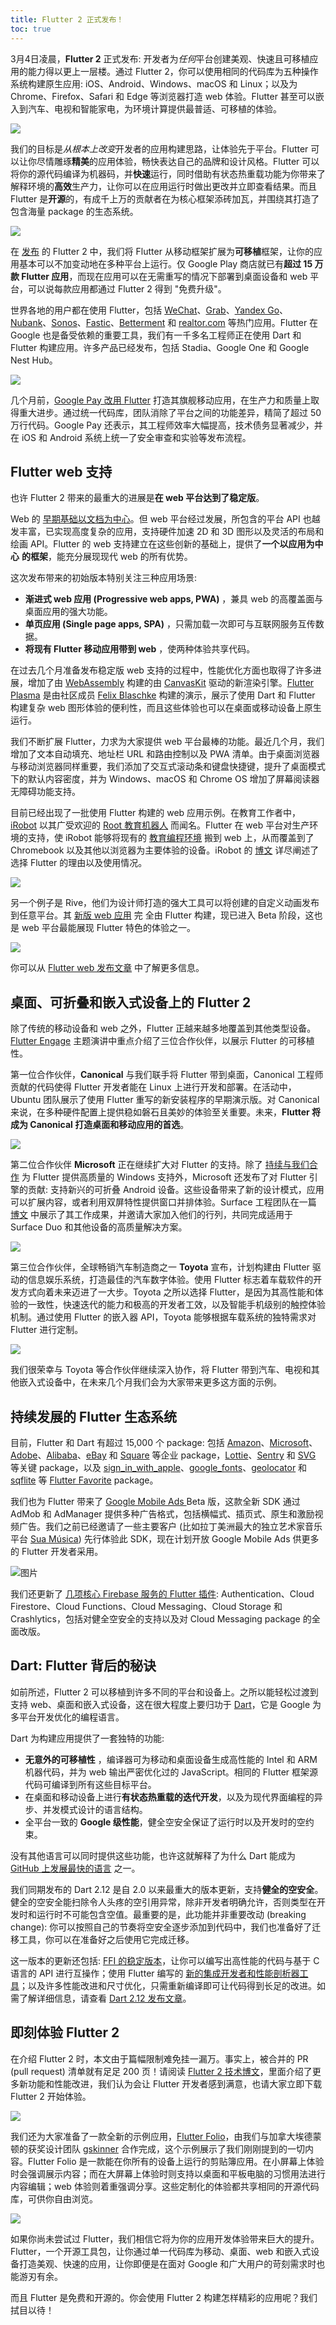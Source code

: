 ```yaml
---
title: Flutter 2 正式发布！
toc: true
---
```


3月4日凌晨，**Flutter 2** 正式发布: 开发者为*任何*平台创建美观、快速且可移植应用的能力得以更上一层楼。通过 Flutter 2，你可以使用相同的代码库为五种操作系统构建原生应用: iOS、Android、Windows、macOS 和 Linux；以及为 Chrome、Firefox、Safari 和 Edge 等浏览器打造 web 体验。Flutter 甚至可以嵌入到汽车、电视和智能家电，为环境计算提供最普适、可移植的体验。

![](https://files.flutter-io.cn/posts/images/2021/03/0939e5e734a5c.png)

我们的目标是*从根本上改变*开发者的应用构建思路，让体验先于平台。Flutter 可以让你尽情雕琢**精美**的应用体验，畅快表达自己的品牌和设计风格。Flutter 可以将你的源代码编译为机器码，并**快速**运行，同时借助有状态热重载功能为你带来了解释环境的**高效**生产力，让你可以在应用运行时做出更改并立即查看结果。而且 Flutter 是**开源**的，有成千上万的贡献者在为核心框架添砖加瓦，并围绕其打造了包含海量 package 的生态系统。

![](https://files.flutter-io.cn/posts/images/2021/03/f090329f06af7.png)

在 [发布](https://flutter.dev/) 的 Flutter 2 中，我们将 Flutter 从移动框架扩展为**可移植**框架，让你的应用基本可以不加变动地在多种平台上运行。仅 Google Play 商店就已有**超过 15 万款 Flutter 应用**，而现在应用可以在无需重写的情况下部署到桌面设备和 web 平台，可以说每款应用都通过 Flutter 2 得到 "免费升级"。

世界各地的用户都在使用 Flutter，包括 [WeChat](https://apps.apple.com/us/app/wechat/id414478124)、[Grab](https://play.google.com/store/apps/details?id=com.grabtaxi.passenger)、[Yandex Go](https://play.google.com/store/apps/details?id=ru.yandex.taxi)、[Nubank](https://play.google.com/store/apps/details?id=com.nu.production)、[Sonos](https://apps.apple.com/us/app/sonos/id1488977981)、[Fastic](https://apps.apple.com/us/app/fastic-fasting-app/id1459260306)、[Betterment](https://play.google.com/store/apps/details?id=com.betterment) 和 [realtor.com](https://apps.apple.com/US/app/id336698281?mt=8) 等热门应用。Flutter 在 Google 也是备受依赖的重要工具，我们有一千多名工程师正在使用 Dart 和 Flutter 构建应用。许多产品已经发布，包括 Stadia、Google One 和 Google Nest Hub。

![](https://files.flutter-io.cn/posts/images/2021/03/458afcd4aaecf.png)

几个月前，[Google Pay 改用 Flutter](https://mp.weixin.qq.com/s/2y3dWbA4uZbwfTx_bOGdSQ) 打造其旗舰移动应用，在生产力和质量上取得重大进步。通过统一代码库，团队消除了平台之间的功能差异，精简了超过 50 万行代码。Google Pay 还表示，其工程师效率大幅提高，技术债务显著减少，并在 iOS 和 Android 系统上统一了安全审查和实验等发布流程。

## Flutter web 支持

也许 Flutter 2 带来的最重大的进展是**在 web 平台达到了稳定版**。

Web 的 [早期基础以文档为中心](https://tools.ietf.org/html/rfc1866)。但 web 平台经过发展，所包含的平台 API 也越发丰富，已实现高度复杂的应用，支持硬件加速 2D 和 3D 图形以及灵活的布局和绘画 API。Flutter 的 web 支持建立在这些创新的基础上，提供了**一个以应用为中心** **的框架**，能充分展现现代 web 的所有优势。

这次发布带来的初始版本特别关注三种应用场景:

* **渐进式 web 应用 (Progressive web apps, PWA)** ，兼具 web 的高覆盖面与桌面应用的强大功能。
* **单页应用 (Single page apps, SPA)** ，只需加载一次即可与互联网服务互传数据。
* **将现有 Flutter 移动应用带到 web** ，使两种体验共享代码。

在过去几个月准备发布稳定版 web 支持的过程中，性能优化方面也取得了许多进展，增加了由 [WebAssembly](https://webassembly.org/) 构建的由 [CanvasKit](https://skia.org/user/modules/canvaskit) 驱动的新渲染引擎。[Flutter Plasma](https://flutterplasma.dev) 是由社区成员 [Felix Blaschke](https://felixblaschke.medium.com/) 构建的演示，展示了使用 Dart 和 Flutter 构建复杂 web 图形体验的便利性，而且这些体验也可以在桌面或移动设备上原生运行。

我们不断扩展 Flutter，力求为大家提供 web 平台最棒的功能。最近几个月，我们增加了文本自动填充、地址栏 URL 和路由控制以及 PWA 清单。由于桌面浏览器与移动浏览器同样重要，我们添加了交互式滚动条和键盘快捷键，提升了桌面模式下的默认内容密度，并为 Windows、macOS 和 Chrome OS 增加了屏幕阅读器无障碍功能支持。

目前已经出现了一批使用 Flutter 构建的 web 应用示例。在教育工作者中，[iRobot](https://www.irobot.com/) 以其广受欢迎的 [Root 教育机器人](https://www.irobot.com/Root) 而闻名。Flutter 在 web 平台对生产环境的支持，使 iRobot 能够将现有的 [教育编程环境](https://edu.irobot.com/what-we-offer/irobot-coding) 搬到 web 上，从而覆盖到了 Chromebook 以及其他以浏览器为主要体验的设备。iRobot 的 [博文](https://edu.irobot.com/the-latest/building-a-coding-experience-for-all) 详尽阐述了选择 Flutter 的理由以及使用情况。

![](https://files.flutter-io.cn/posts/images/2021/03/3bbba28798746.png)

另一个例子是 Rive，他们为设计师打造的强大工具可以将创建的自定义动画发布到任意平台。其 [新版 web 应用](https://rive.app/) 完 全由 Flutter 构建，现已进入 Beta 阶段，这也是 web 平台最能展现 Flutter 特色的体验之一。

![](https://files.flutter-io.cn/posts/images/2021/03/384a963e53119.png)

你可以从 [Flutter web 发布文章](https://medium.com/flutter/web-post-d6b84e83b425) 中了解更多信息。

## 桌面、可折叠和嵌入式设备上的 Flutter 2

除了传统的移动设备和 web 之外，Flutter 正越来越多地覆盖到其他类型设备。[Flutter Engage](https://zhuanlan.zhihu.com/p/355036482) 主题演讲中重点介绍了三位合作伙伴，以展示 Flutter 的可移植性。

第一位合作伙伴，**Canonical** 与我们联手将 Flutter 带到桌面，Canonical 工程师贡献的代码使得 Flutter 开发者能在 Linux 上进行开发和部署。在活动中，Ubuntu 团队展示了使用 Flutter 重写的新安装程序的早期演示版。对 Canonical 来说，在多种硬件配置上提供稳如磐石且美妙的体验至关重要。未来，**Flutter 将成为 Canonical 打造桌面和移动应用的首选**。

![](https://files.flutter-io.cn/posts/images/2021/03/74e068704f2a5.png)

第二位合作伙伴 **Microsoft** 正在继续扩大对 Flutter 的支持。除了 [持续与我们合作](https://github.com/flutter/flutter/issues/14967#issuecomment-787678757) 为 Flutter 提供高质量的 Windows 支持外，Microsoft 还发布了对 Flutter 引擎的贡献: 支持新兴的可折叠 Android 设备。这些设备带来了新的设计模式，应用可以扩展内容，或者利用双屏特性提供窗口并排体验。Surface 工程团队在一篇 [博文](https://devblogs.microsoft.com/surface-duo/flutter-dual-screen-foldable/) 中展示了其工作成果，并邀请大家加入他们的行列，共同完成适用于 Surface Duo 和其他设备的高质量解决方案。

![](https://files.flutter-io.cn/posts/images/2021/03/781360ee27de7.png)

第三位合作伙伴，全球畅销汽车制造商之一 **Toyota** 宣布，计划构建由 Flutter 驱动的信息娱乐系统，打造最佳的汽车数字体验。使用 Flutter 标志着车载软件的开发方式向着未来迈进了一大步。Toyota 之所以选择 Flutter，是因为其高性能和体验的一致性，快速迭代的能力和极高的开发者工效，以及智能手机级别的触控体验机制。通过使用 Flutter 的嵌入器 API，Toyota 能够根据车载系统的独特需求对 Flutter 进行定制。

![](https://files.flutter-io.cn/posts/images/2021/03/8f5850ecec2bd.png)

我们很荣幸与 Toyota 等合作伙伴继续深入协作，将 Flutter 带到汽车、电视和其他嵌入式设备中，在未来几个月我们会为大家带来更多这方面的示例。

## 持续发展的 Flutter 生态系统

目前，Flutter 和 Dart 有超过 15,000 个 package: 包括 [Amazon](https://pub.flutter-io.cn/publishers/aws-amplify.com/packages)、[Microsoft](https://pub.flutter-io.cn/publishers/microsoft.com/packages)、[Adobe](https://pub.flutter-io.cn/publishers/adobe.com/packages)、[Alibaba](https://pub.flutter-io.cn/publishers/community.opensource.alibaba.com/packages)、[eBay](https://pub.flutter-io.cn/publishers/ebay.com/packages) 和 [Square](https://pub.flutter-io.cn/packages/square_in_app_payments) 等企业 package，[Lottie](https://pub.flutter-io.cn/packages/lottie)、[Sentry](https://pub.flutter-io.cn/packages/sentry_flutter) 和 [SVG](https://pub.flutter-io.cn/packages/flutter_svg) 等关键 package，以及 [sign_in_with_apple](https://pub.flutter-io.cn/packages/sign_in_with_apple)、[google_fonts](https://pub.flutter-io.cn/packages/google_fonts)、[geolocator](https://pub.flutter-io.cn/packages/geolocator) 和 [sqflite](https://pub.flutter-io.cn/packages/sqflite) 等 [Flutter Favorite](https://docs.flutter.cn/development/packages-and-plugins/favorites) package。

我们也为 Flutter 带来了 [Google Mobile Ads ](https://pub.dev/packages/google_mobile_ads) Beta 版，这款全新 SDK 通过 AdMob 和 AdManager 提供多种广告格式，包括横幅式、插页式、原生和激励视频广告。我们之前已经邀请了一些主要客户 (比如拉丁美洲最大的独立艺术家音乐平台 [Sua Música](https://www.suamusica.com.br/)) 先行体验此 SDK，现在计划开放 Google Mobile Ads 供更多的 Flutter 开发者采用。

![图片](https://files.flutter-io.cn/posts/images/2021/03/59e21f0feea5d.png)

我们还更新了 [几项核心 Firebase 服务的 Flutter 插件](https://firebase.flutter.dev/): Authentication、Cloud Firestore、Cloud Functions、Cloud Messaging、Cloud Storage 和 Crashlytics，包括对健全空安全的支持以及对 Cloud Messaging package 的全面改版。

## Dart: Flutter 背后的秘诀

如前所述，Flutter 2 可以移植到许多不同的平台和设备上。之所以能轻松过渡到支持 web、桌面和嵌入式设备，这在很大程度上要归功于 [Dart](https://dart.cn)，它是 Google 为多平台开发优化的编程语言。

Dart 为构建应用提供了一套独特的功能:

* **无意外的可移植性** ，编译器可为移动和桌面设备生成高性能的 Intel 和 ARM 机器代码，并为 web 输出严密优化过的 JavaScript。相同的 Flutter 框架源代码可编译到所有这些目标平台。
* 在桌面和移动设备上进行**有状态热重载的迭代开发**，以及为现代界面编程的异步、并发模式设计的语言结构。
* 全平台一致的 **Google 级性能**，健全空安全保证了运行时以及开发时的空约束。

没有其他语言可以同时提供这些功能，也许这就解释了为什么 Dart 能成为 [GitHub 上发展最快的语言](https://madnight.github.io/githut/#/pull_requests/2020/4) 之一。

我们同期发布的 Dart 2.12 是自 2.0 以来最重大的版本更新，支持**健全的空安全**。健全的空安全能扫除令人头疼的空引用异常，除非开发者明确允许，否则类型在开发时和运行时不可能包含空值。最重要的是，此功能并非重要改动 (breaking change): 你可以按照自己的节奏将空安全逐步添加到代码中，我们也准备好了迁移工具，你可以在准备好之后使用它完成迁移。

这一版本的更新还包括: [FFI 的稳定版本](https://dart.cn/guides/libraries/c-interop)，让你可以编写出高性能的代码与基于 C 语言的 API 进行互操作；使用 Flutter 编写的 [新的集成开发者和性能剖析器工具](https://docs.flutter.cn/development/tools/devtools/overview)；以及许多性能改进和尺寸优化，只需重新编译即可让代码得到长足的改进。如需了解详细信息，请查看 [Dart 2.12 发布文章](https://medium.com/dartlang/announcing-dart-2-12-499a6e689c87)。

## 即刻体验 Flutter 2

在介绍 Flutter 2 时，本文由于篇幅限制难免挂一漏万。事实上，被合并的 PR (pull request) 清单就有足足 200 页！请阅读 [Flutter 2 技术博文](https://medium.com/@csells_18027/fe8e95ecc65)，里面介绍了更多新功能和性能改进，我们认为会让 Flutter 开发者感到满意，也请大家立即下载 Flutter 2 开始体验。

![](https://files.flutter-io.cn/posts/images/2021/03/46794d1264d83.png)

我们还为大家准备了一款全新的示例应用，[Flutter Folio](https://flutterfolio.com)，由我们与加拿大埃德蒙顿的获奖设计团队 [gskinner](https://gskinner.com/) 合作完成，这个示例展示了我们刚刚提到的一切内容。Flutter Folio 是一款能在你所有的设备上运行的剪贴簿应用。在小屏幕上体验时会强调展示内容；而在大屏幕上体验时则支持以桌面和平板电脑的习惯用法进行内容编辑；web 体验则着重强调分享。这些定制化的体验都共享相同的开源代码库，可供你自由浏览。

![](https://files.flutter-io.cn/posts/images/2021/03/7ef1cc3624d4e.png)

如果你尚未尝试过 Flutter，我们相信它将为你的应用开发体验带来巨大的提升。Flutter，一个开源工具包，让你通过单一代码库为移动、桌面、web 和嵌入式设备打造美观、快速的应用，让你即便是在面对 Google 和广大用户的苛刻需求时也能游刃有余。

而且 Flutter 是免费和开源的。你会使用 Flutter 2 构建怎样精彩的应用呢？我们拭目以待！